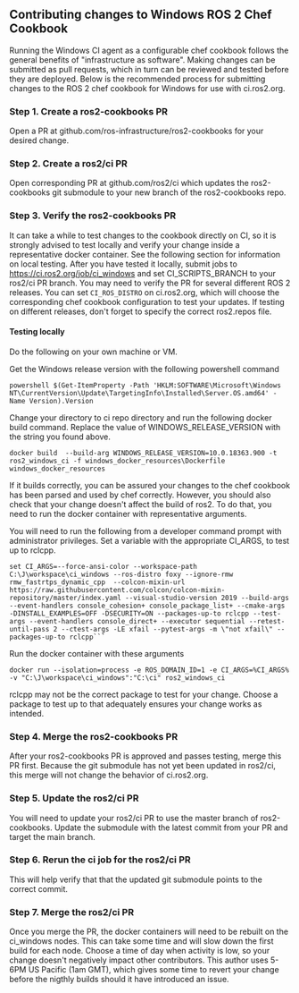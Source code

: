 ## Contributing changes to Windows ROS 2 Chef Cookbook

Running the Windows CI agent as a configurable chef cookbook follows the general benefits of "infrastructure as software". 
Making changes can be submitted as pull requests, which in turn can be reviewed and tested before they are deployed.
Below is the recommended process for submitting changes to the ROS 2 chef cookbook for Windows for use with ci.ros2.org.

### Step 1. Create a ros2-cookbooks PR 
Open a PR at github.com/ros-infrastructure/ros2-cookbooks for your desired change.

### Step 2. Create a ros2/ci PR 
Open corresponding PR at github.com/ros2/ci which updates the ros2-cookbooks git submodule to your new branch of the ros2-cookbooks repo.

### Step 3. Verify the ros2-cookbooks PR 
It can take a while to test changes to the cookbook directly on CI, so it is strongly advised to test locally and verify your change inside a representative docker container.
See the following section for information on local testing.
After you have tested it locally, submit jobs to https://ci.ros2.org/job/ci_windows and set CI_SCRIPTS_BRANCH to your ros2/ci PR branch.
You may need to verify the PR for several different ROS 2 releases.
You can set `CI_ROS_DISTRO` on ci.ros2.org, which will choose the corresponding chef cookbook configuration to test your updates.
If testing on different releases, don't forget to specify the correct ros2.repos file.

#### Testing locally
Do the following on your own machine or VM.

Get the Windows release version with the following powershell command
```
powershell $(Get-ItemProperty -Path 'HKLM:SOFTWARE\Microsoft\Windows NT\CurrentVersion\Update\TargetingInfo\Installed\Server.OS.amd64' -Name Version).Version
```

Change your directory to ci repo directory and run the following docker build command.
Replace the value of WINDOWS_RELEASE_VERSION with the string you found above.
```
docker build  --build-arg WINDOWS_RELEASE_VERSION=10.0.18363.900 -t ros2_windows_ci -f windows_docker_resources\Dockerfile windows_docker_resources
```

If it builds correctly, you can be assured your changes to the chef cookbook has been parsed and used by chef correctly.
However, you should also check that your change doesn't affect the build of ros2.
To do that, you need to run the docker container with representative arguments.

You will need to run the following from a developer command prompt with administrator privileges.
Set a variable with the appropriate CI_ARGS, to test up to rclcpp.

```
set CI_ARGS=--force-ansi-color --workspace-path C:\J\workspace\ci_windows --ros-distro foxy --ignore-rmw rmw_fastrtps_dynamic_cpp  --colcon-mixin-url https://raw.githubusercontent.com/colcon/colcon-mixin-repository/master/index.yaml --visual-studio-version 2019 --build-args --event-handlers console_cohesion+ console_package_list+ --cmake-args -DINSTALL_EXAMPLES=OFF -DSECURITY=ON --packages-up-to rclcpp --test-args --event-handlers console_direct+ --executor sequential --retest-until-pass 2 --ctest-args -LE xfail --pytest-args -m \"not xfail\" --packages-up-to rclcpp```
```

Run the docker container with these arguments
```
docker run --isolation=process -e ROS_DOMAIN_ID=1 -e CI_ARGS=%CI_ARGS% -v "C:\J\workspace\ci_windows":"C:\ci" ros2_windows_ci
```

rclcpp may not be the correct package to test for your change.
Choose a package to test up to that adequately ensures your change works as intended.

### Step 4. Merge the ros2-cookbooks PR
After your ros2-cookbooks PR is approved and passes testing, merge this PR first.
Because the git submodule has not yet been updated in ros2/ci, this merge will not change the behavior of ci.ros2.org.

### Step 5. Update the ros2/ci PR
You will need to update your ros2/ci PR to use the master branch of ros2-cookbooks. 
Update the submodule with the latest commit from your PR and target the main branch.

### Step 6. Rerun the ci job for the ros2/ci PR
This will help verify that that the updated git submodule points to the correct commit.

### Step 7. Merge the ros2/ci PR
Once you merge the PR, the docker containers will need to be rebuilt on the ci_windows nodes.
This can take some time and will slow down the first build for each node.
Choose a time of day when activity is low, so your change doesn't negatively impact other contributors.
This author uses 5-6PM US Pacific (1am GMT), which gives some time to revert your change before the nigthly builds should it have introduced an issue.
